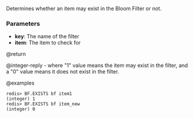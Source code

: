 Determines whether an item may exist in the Bloom Filter or not.

### Parameters

* **key**: The name of the filter
* **item**: The item to check for

@return

@integer-reply - where "1" value means the item may exist in the filter,
and a "0" value means it does not exist in the filter.

@examples

```
redis> BF.EXISTS bf item1
(integer) 1
redis> BF.EXISTS bf item_new
(integer) 0
```